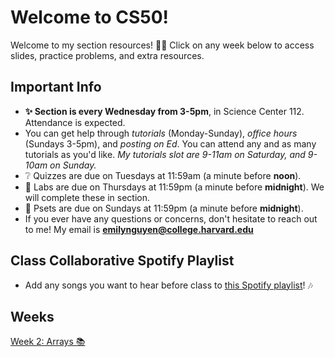 # Welcome to CS50!
Welcome to my section resources! 👋🏻 Click on any week below to access slides, practice problems, and extra resources.
## Important Info
- **✨ Section is every Wednesday from 3-5pm**, in Science Center 112. Attendance is expected.
- You can get help through *tutorials* (Monday-Sunday), *office hours* (Sundays 3-5pm), and *posting on Ed*. You can attend any and as many tutorials as you'd like. *My tutorials slot are 9-11am on Saturday, and 9-10am on Sunday.*
- ❔ Quizzes are due on Tuesdays at 11:59am (a minute before **noon**).
- 🔬 Labs are due on Thursdays at 11:59pm (a minute before **midnight**). We will complete these in section.
- 📄 Psets are due on Sundays at 11:59pm (a minute before **midnight**).
- If you ever have any questions or concerns, don't hesitate to reach out to me! My email is **emilynguyen@college.harvard.edu**
## Class Collaborative Spotify Playlist
- Add any songs you want to hear before class to [this Spotify playlist](https://open.spotify.com/playlist/2l6MarqdviEWs4U6jHJTQU?si=0e8d43670e574fc5)! 🎶
## Weeks
[Week 2: Arrays 📚](https://github.com/emnguyen/cs50/blob/main/weeks/week2.md)
